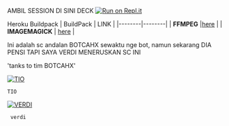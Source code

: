 AMBIL SESSION DI SINI DECK
[![Run on Repl.it](https://repl.it/badge/github/quiec/whatsAlfa)](https://replit.com/@zeeoneofc/SessionByZeeoneOfc?lite=1&outputonly=1#.replit)

Heroku Buildpack
| BuildPack | LINK |
|--------|--------|
| **FFMPEG** |[here](https://github.com/jonathanong/heroku-buildpack-ffmpeg-latest) |
| **IMAGEMAGICK** | [here](https://github.com/DuckyTeam/heroku-buildpack-imagemagick) |



Ini adalah sc andalan BOTCAHX sewaktu nge bot, namun sekarang DIA PENSI TAPI SAYA VERDI MENERUSKAN SC INI 


'tanks to tim BOTCAHX'

[![TIO](https://github.com/BOTCAHX.png?size=100)](https://github.com/BOTCAHX) </p>  `TIO`  </p>


[![VERDI](https://github.com/VERDIBOTZ1.png?size=100)](https://github.com/VERDIBOTZ1) </p>  ` verdi`  </p>
